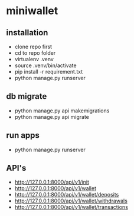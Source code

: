 # miniwallet

## installation
- clone repo first
- cd to repo folder
- virtualenv .venv
- source .venv/bin/activate
- pip install -r requirement.txt
- python manage.py runserver

## db migrate
- python manage.py api makemigrations
- python manage.py api migrate

## run apps
- python manage.py runserver


## API's
- http://127.0.0.1:8000/api/v1/init
- http://127.0.0.1:8000/api/v1/wallet
- http://127.0.0.1:8000/api/v1/wallet/deposits
- http://127.0.0.1:8000/api/v1/wallet/withdrawals
- http://127.0.0.1:8000/api/v1/wallet/transactions
